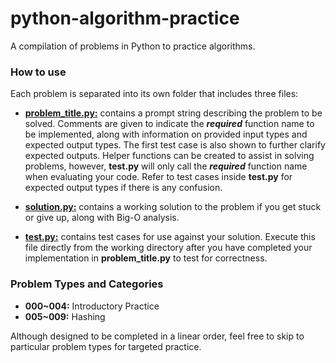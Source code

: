 # python-algorithm-practice

A compilation of problems in Python to practice algorithms.

### How to use
Each problem is separated into its own folder that includes three files:  
- <ins>**problem_title.py:**</ins> contains a prompt string describing the problem to be solved. Comments are given to indicate the ***required*** function name to be implemented, along with information on provided input types and expected output types. The first test case is also shown to further clarify expected outputs. Helper functions can be created to assist in solving problems, however, **test.py** will only call the ***required*** function name when evaluating your code. Refer to test cases inside **test.py** for expected output types if there is any confusion.  

- <ins>**solution.py:**</ins> contains a working solution to the problem if you get stuck or give up, along with Big-O analysis.  

- <ins>**test.py:**</ins> contains test cases for use against your solution. Execute this file directly from the working directory after you have completed your implementation in **problem_title.py** to test for correctness.  

### Problem Types and Categories
- **000~004:** Introductory Practice
- **005~009:** Hashing  

Although designed to be completed in a linear order, feel free to skip to particular problem types for targeted practice.  